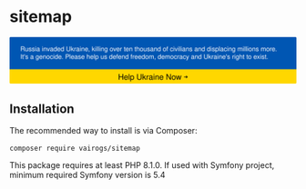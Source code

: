 # sitemap

[![Stand With Ukraine](https://raw.githubusercontent.com/vshymanskyy/StandWithUkraine/main/banner2-direct.svg)](https://vshymanskyy.github.io/StandWithUkraine)

Installation
------------

The recommended way to install is via Composer:

```
composer require vairogs/sitemap
```

This package requires at least PHP 8.1.0. If used with Symfony project, minimum required Symfony version is 5.4
